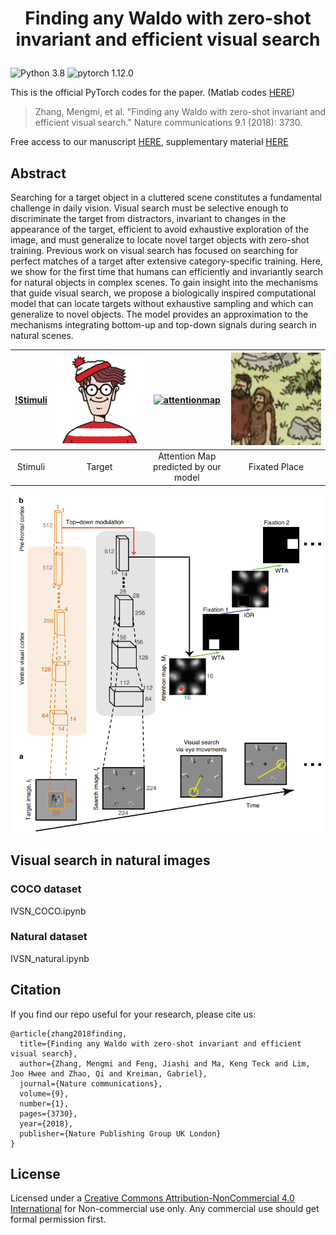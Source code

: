 
# <p align=center> Finding any Waldo with zero-shot invariant and efficient visual search</p>
![Python 3.8](https://img.shields.io/badge/python-3.8-g) ![pytorch 1.12.0](https://img.shields.io/badge/pytorch-1.12.0-blue.svg)

This is the official PyTorch codes for the paper. (Matlab codes [HERE](https://github.com/kreimanlab/VisualSearchZeroShot?tab=readme-ov-file)) 
>Zhang, Mengmi, et al. "Finding any Waldo with zero-shot invariant and efficient visual search." Nature communications 9.1 (2018): 3730.

Free access to our manuscript [HERE](https://www.nature.com/articles/s41467-018-06217-x), supplementary material [HERE](http://klab.tch.harvard.edu/publications/PDFs/gk7627_supplement.pdf)

## Abstract
Searching for a target object in a cluttered scene constitutes a fundamental challenge in daily vision. Visual search must be selective enough to discriminate the target from distractors, invariant to changes in the appearance of the target, efficient to avoid exhaustive exploration of the image, and must generalize to locate novel target objects with zero-shot training. Previous work on visual search has focused on searching for perfect matches of a target after extensive category-specific training. Here, we show for the first time that humans can efficiently and invariantly search for natural objects in complex scenes. To gain insight into the mechanisms that guide visual search, we propose a biologically inspired computational model that can locate targets without exhaustive sampling and which can generalize to novel objects. The model provides an approximation to the mechanisms integrating bottom-up and top-down signals during search in natural scenes.


| [!Stimuli](images/cropped_2_1.jpg) | [![Target](images/waldo.JPG)](sampleimg/waldo.JPG) | [![attentionmap](GIF/AM.gif)](GIF/AM.gif) | [![fixatedplace](GIF/FP.gif)](GIF/FP.gif) |
| :--------------------------: | :---------------------------------------------------: | :---------------------------------------: | :---------------------------------------: |
|           Stimuli            |                        Target                         |   Attention Map predicted by our model    |               Fixated Place               |

<div align="center">
<img src="images/IVSN_framework.png" alt="Editor" width="500">
</div>

## Visual search in natural images

### COCO dataset
IVSN_COCO.ipynb

### Natural dataset
IVSN_natural.ipynb


## Citation
If you find our repo useful for your research, please cite us:
```
@article{zhang2018finding,
  title={Finding any Waldo with zero-shot invariant and efficient visual search},
  author={Zhang, Mengmi and Feng, Jiashi and Ma, Keng Teck and Lim, Joo Hwee and Zhao, Qi and Kreiman, Gabriel},
  journal={Nature communications},
  volume={9},
  number={1},
  pages={3730},
  year={2018},
  publisher={Nature Publishing Group UK London}
}
```

## License
Licensed under a [Creative Commons Attribution-NonCommercial 4.0 International](https://creativecommons.org/licenses/by-nc/4.0/) for Non-commercial use only.
Any commercial use should get formal permission first.

